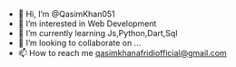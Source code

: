 - 👋 Hi, I’m @QasimKhan051
- 👀 I’m interested in Web Development
- 🌱 I’m currently learning Js,Python,Dart,Sql
- 💞️ I’m looking to collaborate on ...
- 📫 How to reach me qasimkhanafridiofficial@gmail.com

<!---
QasimKhan051/QasimKhan051 is a ✨ special ✨ repository because its `README.md` (this file) appears on your GitHub profile.
You can click the Preview link to take a look at your changes.
--->

